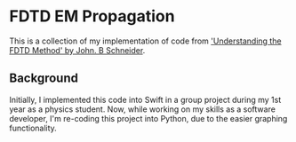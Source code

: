 # FDTD EM Propagation
This is a collection of my implementation of code from ['Understanding the FDTD Method' by John. B Schneider](https://eecs.wsu.edu/~schneidj/ufdtd/).

## Background
Initially, I implemented this code into Swift in a group project during my 1st year as a physics student. Now, while working on my skills as a software developer, I'm re-coding this project into Python, due to the easier graphing functionality.